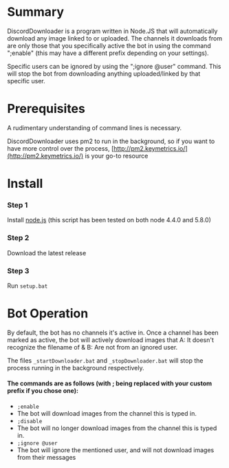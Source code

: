 # Summary

DiscordDownloader is a program written in Node.JS that will automatically download any image linked to or uploaded. The channels it downloads from are only those that you specifically active the bot in using the command ";enable" (this may have a different prefix depending on your settings).

Specific users can be ignored by using the ";ignore @user" command. This will stop the bot from downloading anything uploaded/linked by that specific user.

# Prerequisites

A rudimentary understanding of command lines is necessary. 

DiscordDownloader uses pm2 to run in the background, so if you want to have more control over the process, [http://pm2.keymetrics.io/](http://pm2.keymetrics.io/) is your go-to resource

# Install

### Step 1
Install [node.js](https://nodejs.org/en/download/) (this script has been tested on both node 4.4.0 and 5.8.0)

### Step 2
Download the latest release

### Step 3
Run ```setup.bat```

# Bot Operation

By default, the bot has no channels it's active in. Once a channel has been marked as active, the bot will actively download images that A: It doesn't recognize the filename of & B: Are not from an ignored user.

The files ```_startDownloader.bat``` and ```_stopDownloader.bat``` will stop the process running in the background respectively. 

#### The commands are as follows (with ; being replaced with your custom prefix if you chose one):

- ```;enable```
 - The bot will download images from the channel this is typed in.
- ```;disable```
 - The bot will no longer download images from the channel this is typed in.
- ```;ignore @user```
 - The bot will ignore the mentioned user, and will not download images from their messages
